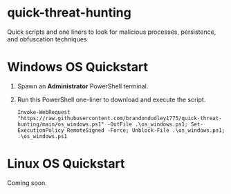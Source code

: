# quick-threat-hunting
Quick scripts and one liners to look for malicious processes, persistence, and obfuscation techniques

# Windows OS Quickstart
1. Spawn an **Administrator** PowerShell terminal.
2. Run this PowerShell one-liner to download and execute the script.
   
   `Invoke-WebRequest "https://raw.githubusercontent.com/brandondudley1775/quick-threat-hunting/main/os_windows.ps1" -OutFile .\os_windows.ps1; Set-ExecutionPolicy RemoteSigned -Force; Unblock-File .\os_windows.ps1; .\os_windows.ps1`

# Linux OS Quickstart
Coming soon.
